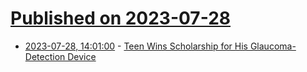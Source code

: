# [Published on 2023-07-28](index.md)

* [2023-07-28, 14:01:00](https://soylentnews.org/article.pl?sid=23/07/27/2317206&from=rss) - [Teen Wins Scholarship for His Glaucoma-Detection Device](https://soylentnews.org/article.pl?sid=23/07/27/2317206&from=rss)
